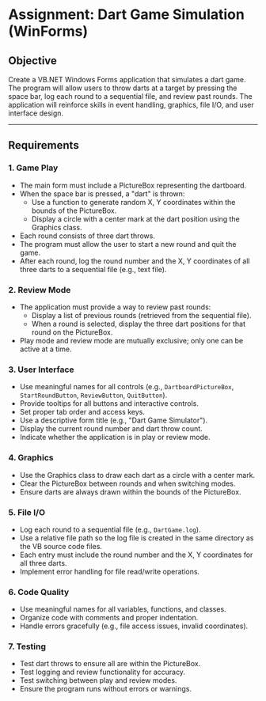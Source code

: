 # Assignment: Dart Game Simulation (WinForms)

## Objective
Create a VB.NET Windows Forms application that simulates a dart game. The program will allow users to throw darts at a target by pressing the space bar, log each round to a sequential file, and review past rounds. The application will reinforce skills in event handling, graphics, file I/O, and user interface design.

---

## Requirements

### 1. Game Play
- The main form must include a PictureBox representing the dartboard.
- When the space bar is pressed, a "dart" is thrown:
  - Use a function to generate random X, Y coordinates within the bounds of the PictureBox.
  - Display a circle with a center mark at the dart position using the Graphics class.
- Each round consists of three dart throws.
- The program must allow the user to start a new round and quit the game.
- After each round, log the round number and the X, Y coordinates of all three darts to a sequential file (e.g., text file).

### 2. Review Mode
- The application must provide a way to review past rounds:
  - Display a list of previous rounds (retrieved from the sequential file).
  - When a round is selected, display the three dart positions for that round on the PictureBox.
- Play mode and review mode are mutually exclusive; only one can be active at a time.

### 3. User Interface
- Use meaningful names for all controls (e.g., `DartboardPictureBox`, `StartRoundButton`, `ReviewButton`, `QuitButton`).
- Provide tooltips for all buttons and interactive controls.
- Set proper tab order and access keys.
- Use a descriptive form title (e.g., "Dart Game Simulator").
- Display the current round number and dart throw count.
- Indicate whether the application is in play or review mode.

### 4. Graphics
- Use the Graphics class to draw each dart as a circle with a center mark.
- Clear the PictureBox between rounds and when switching modes.
- Ensure darts are always drawn within the bounds of the PictureBox.

### 5. File I/O
- Log each round to a sequential file (e.g., `DartGame.log`).
- Use a relative file path so the log file is created in the same directory as the VB source code files.
- Each entry must include the round number and the X, Y coordinates for all three darts.
- Implement error handling for file read/write operations.

### 6. Code Quality
- Use meaningful names for all variables, functions, and classes.
- Organize code with comments and proper indentation.
- Handle errors gracefully (e.g., file access issues, invalid coordinates).

### 7. Testing
- Test dart throws to ensure all are within the PictureBox.
- Test logging and review functionality for accuracy.
- Test switching between play and review modes.
- Ensure the program runs without errors or warnings.

